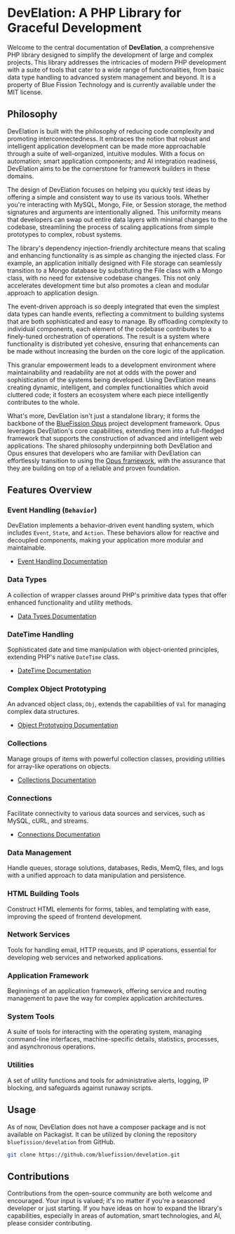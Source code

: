 # DevElation: A PHP Library for Graceful Development

Welcome to the central documentation of **DevElation**, a comprehensive PHP library designed to simplify the development of large and complex projects. This library addresses the intricacies of modern PHP development with a suite of tools that cater to a wide range of functionalities, from basic data type handling to advanced system management and beyond. It is a property of Blue Fission Technology and is currently available under the MIT license.

## Philosophy

DevElation is built with the philosophy of reducing code complexity and promoting interconnectedness. It embraces the notion that robust and intelligent application development can be made more approachable through a suite of well-organized, intuitive modules. With a focus on automation; smart application components; and AI integration readiness, DevElation aims to be the cornerstone for framework builders in these domains.

The design of DevElation focuses on helping you quickly test ideas by offering a simple and consistent way to use its various tools. Whether you're interacting with MySQL, Mongo, File, or Session storage, the method signatures and arguments are intentionally aligned. This uniformity means that developers can swap out entire data layers with minimal changes to the codebase, streamlining the process of scaling applications from simple prototypes to complex, robust systems.

The library's dependency injection-friendly architecture means that scaling and enhancing functionality is as simple as changing the injected class. For example, an application initially designed with File storage can seamlessly transition to a Mongo database by substituting the File class with a Mongo class, with no need for extensive codebase changes. This not only accelerates development time but also promotes a clean and modular approach to application design.

The event-driven approach is so deeply integrated that even the simplest data types can handle events, reflecting a commitment to building systems that are both sophisticated and easy to manage. By offloading complexity to individual components, each element of the codebase contributes to a finely-tuned orchestration of operations. The result is a system where functionality is distributed yet cohesive, ensuring that enhancements can be made without increasing the burden on the core logic of the application.

This granular empowerment leads to a development environment where maintainability and readability are not at odds with the power and sophistication of the systems being developed. Using DevElation means creating dynamic, intelligent, and complex functionalities which avoid cluttered code; it fosters an ecosystem where each piece intelligently contributes to the whole.

What's more, DevElation isn't just a standalone library; it forms the backbone of the [BlueFission Opus](https://bluefission.com/opus) project development framework. Opus leverages DevElation's core capabilities, extending them into a full-fledged framework that supports the construction of advanced and intelligent web applications. The shared philosophy underpinning both DevElation and Opus ensures that developers who are familiar with DevElation can effortlessly transition to using the [Opus framework](https://github.com/BlueFissionTech/opus/tree/main), with the assurance that they are building on top of a reliable and proven foundation.

## Features Overview

### Event Handling (`Behavior`)
DevElation implements a behavior-driven event handling system, which includes `Event`, `State`, and `Action`. These behaviors allow for reactive and decoupled components, making your application more modular and maintainable.

- [Event Handling Documentation](behavior.md)

### Data Types
A collection of wrapper classes around PHP's primitive data types that offer enhanced functionality and utility methods.

- [Data Types Documentation](datatypes.md)

### DateTime Handling
Sophisticated date and time manipulation with object-oriented principles, extending PHP's native `DateTime` class.

- [DateTime Documentation](date.md)

### Complex Object Prototyping
An advanced object class, `Obj`, extends the capabilities of `Val` for managing complex data structures.

- [Object Prototyping Documentation](object.md)

### Collections
Manage groups of items with powerful collection classes, providing utilities for array-like operations on objects.

- [Collections Documentation](collections.md)

### Connections
Facilitate connectivity to various data sources and services, such as MySQL, cURL, and streams.

- [Connections Documentation](connections.md)

### Data Management
Handle queues, storage solutions, databases, Redis, MemQ, files, and logs with a unified approach to data manipulation and persistence.

<!-- - [Data Management Documentation](data_management.md) -->

### HTML Building Tools
Construct HTML elements for forms, tables, and templating with ease, improving the speed of frontend development.

<!-- - [HTML Tools Documentation](html_tools.md) -->

### Network Services
Tools for handling email, HTTP requests, and IP operations, essential for developing web services and networked applications.

<!-- - [Network Services Documentation](network_services.md) -->

### Application Framework
Beginnings of an application framework, offering service and routing management to pave the way for complex application architectures.

<!-- - [Application Framework Documentation](app_framework.md) -->

### System Tools
A suite of tools for interacting with the operating system, managing command-line interfaces, machine-specific details, statistics, processes, and asynchronous operations.

<!-- - [System Tools Documentation](system_tools.md) -->

### Utilities
A set of utility functions and tools for administrative alerts, logging, IP blocking, and safeguards against runaway scripts.

<!-- - [Utilities Documentation](utilities.md) -->

## Usage

As of now, DevElation does not have a composer package and is not available on Packagist. It can be utilized by cloning the repository `bluefission/develation` from GitHub.

```bash
git clone https://github.com/bluefission/develation.git
```

## Contributions

Contributions from the open-source community are both welcome and encouraged. Your input is valued; it's no matter if you're a seasoned developer or just starting. If you have ideas on how to expand the library's capabilities, especially in areas of automation, smart technologies, and AI, please consider contributing.
